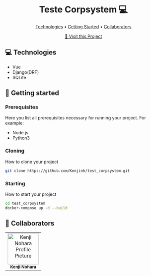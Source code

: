 <h1 align="center" style="font-weight: bold;">Teste Corpsystem 💻</h1>

<p align="center">
 <a href="#tech">Technologies</a> • 
 <a href="#started">Getting Started</a> • 
  <a href="#colab">Collaborators</a>
</p>

<p align="center">
     <a href="https://github.com/Kenjinh/test_corpsystem">📱 Visit this Project</a>
</p>

<h2 id="technologies">💻 Technologies</h2>

- Vue
- Django(DRF)
- SQLite

<h2 id="started">🚀 Getting started</h2>

<h3>Prerequisites</h3>

Here you list all prerequisites necessary for running your project. For example:

- Node.js
- Python3

<h3>Cloning</h3>

How to clone your project

```bash
git clone https://github.com/Kenjinh/test_corpsystem.git
```

<h3>Starting</h3>

How to start your project

```bash
cd test_corpsystem
docker-compose up -d --build
```

<h2 id="colab">🤝 Collaborators</h2>

<table>
  <tr>
    <td align="center">
      <a href="#">
        <img src="https://avatars.githubusercontent.com/u/70982015?v=4" width="100px;" alt="Kenji Nohara Profile Picture"/><br>
        <sub>
          <b>Kenji Nohara</b>
        </sub>
      </a>
    </td>
  </tr>
</table>